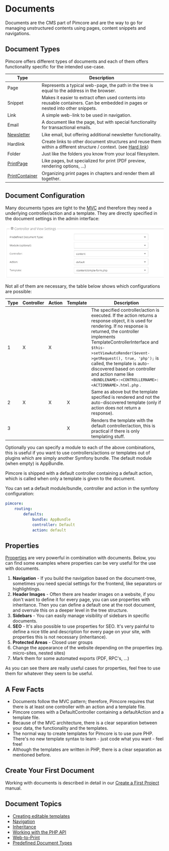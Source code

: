 # Documents
Documents are the CMS part of Pimcore and are the way to go for managing unstructured contents using pages, content snippets and navigations. 

## Document Types
Pimcore offers different types of documents and each of them offers functionality specific for the intended use-case. 

| Type           | Description                                                                                                                                                 | 
|----------------|-------------------------------------------------------------------------------------------------------------------------------------------------------------|
| Page           | Represents a typical web-page, the path in the tree is equal to the address in the browser.                                                                 |
| Snippet        | Makes it easier to extract often used contents into reusable containers. Can be embedded in pages or nested into other snippets.                            |
| Link           | A simple web-link to be used in navigation.                                                                                                                |
| Email          | A document like the page, but with special functionality for transactional emails.                                                                        |
| [Newsletter](./02_Document_Types/05_Newsletter_Documents.md)     | Like email, but offering additional newsletter functionality.                                                                                             |
| Hardlink       | Create links to other document structures and reuse them within a different structure / context. (see [Hard link](https://en.wikipedia.org/wiki/Hard_link)) |
| Folder         | Just like the folders you know from your local filesystem.                                                                                                  | 
| [PrintPage](./02_Document_Types/15_Print_Documents.md)      | Like pages, but specialized for print (PDF preview, rendering options, ...)                                                                                 | 
| [PrintContainer](./02_Document_Types/15_Print_Documents.md) | Organizing print pages in chapters and render them all together.                                                                                            | 


## Document Configuration

Many documents types are tight to the [MVC](../02_MVC/README.md) and therefore they need a underlying controller/action and a template. 
They are directly specified in the document settings in the admin interface: 

![Documents: controller and view settings](../img/documents_controller_and_view_settings.png)

Not all of them are necessary, the table below shows which configurations are possible:

| Type | Controller | Action | Template | Description                                                                                                                                        |
|------|------------|--------|----------|----------------------------------------------------------------------------------------------------------------------------------------------------|
| 1    | X          | X      |          | The specified controller/action is executed. If the action returns a response object, it is used for rendering. If no response is returned, the controller implements TemplateControllerInterface and `$this->setViewAutoRender($event->getRequest(), true, 'php');` is called, the template is auto-discovered based on controller and action name like `<BUNDLENAME>:<CONTROLLERNAME>:<ACTIONNAME>.html.php` .|
| 2    | X          | X      | X        | Same as above but the template specified is rendered and not the auto-discovered template (only if action does not return a response). |
| 3    |            |        | X        | Renders the template with the default controller/action, this is practical if there is only templating stuff. |

Optionally you can specify a module to each of the above combinations, this is useful if you want to use controllers/actions or templates out of plugins which are simply another Symfony bundle. 
The default module (when empty) is AppBundle.

Pimcore is shipped with a default controller containing a default action, which is called when only a template is given to the document.

You can set a default module/bundle, controller and action in the symfony configuration:

```yaml
pimcore:
    routing:
        defaults:
            bundle: AppBundle
            controller: Default
            action: default 
```  

## Properties

[Properties](../18_Tools_and_Features/07_Properties.md) are very powerful in combination with documents.
Below, you can find some examples where properties can be very useful for the use with documents. 

1. **Navigation** - If you build the navigation based on the document-tree, sometimes you need special settings for the frontend, like separators or highlightings.
2. **Header Images** - Often there are header images on a website, if you don't want to define it for every page, you can use properties with inheritance. Then you can define a default one at the root document, and overrule this on a deeper level in the tree structure.
3. **Sidebars** - You can easily manage visibility of sidebars in specific documents.
4. **SEO** - It's also possible to use properties for SEO. It's very painful to define a nice title and description for every page on your site, with properties this is not necessary (inheritance).
5. **Protected Areas** - Closed user groups
6. Change the appearance of the website depending on the properties (eg. micro-sites, nested sites)
7. Mark them for some automated exports (PDF, RPC's, …)

As you can see there are really useful cases for properties, feel free to use them for whatever they seem to be useful.

## A Few Facts

* Documents follow the MVC pattern; therefore, Pimcore requires that there is at least one controller with an action and a template file.
* Pimcore comes with a DefaultController containing a defaultAction and a template file.
* Because of the MVC architecture, there is a clear separation between your data, the functionality and the templates.
* The normal way to create templates for Pimcore is to use pure PHP. There's no new template syntax to learn - just code what you want - feel free!
* Although the templates are written in PHP, there is a clear separation as mentioned before.

## Create Your First Document 
Working with documents is described in detail in our [Create a First Project](../01_Getting_Started/06_Create_a_First_Project.md) manual. 

## Document Topics
- [Creating editable templates](./01_Editables/README.md) 
- [Navigation](./03_Navigation.md)
- [Inheritance](./11_Inheritance.md)
- [Working with the PHP API](./09_Working_with_PHP_API.md) 
- [Web-to-Print](./02_Document_Types/15_Print_Documents.md)
- [Predefined Document Types](./07_Predefined_Document_Types.md)

